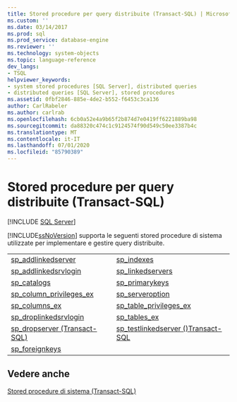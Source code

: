 ```yaml
---
title: Stored procedure per query distribuite (Transact-SQL) | Microsoft Docs
ms.custom: ''
ms.date: 03/14/2017
ms.prod: sql
ms.prod_service: database-engine
ms.reviewer: ''
ms.technology: system-objects
ms.topic: language-reference
dev_langs:
- TSQL
helpviewer_keywords:
- system stored procedures [SQL Server], distributed queries
- distributed queries [SQL Server], stored procedures
ms.assetid: 0fbf2846-885e-4de2-b552-f6453c3ca136
author: CarlRabeler
ms.author: carlrab
ms.openlocfilehash: 6cb0a52e4a9b65f2b874d7e0419ff6221889ba98
ms.sourcegitcommit: da88320c474c1c9124574f90d549c50ee3387b4c
ms.translationtype: MT
ms.contentlocale: it-IT
ms.lasthandoff: 07/01/2020
ms.locfileid: "85790389"
---
```

# <a name="distributed-queries-stored-procedures-transact-sql"></a>Stored procedure per query distribuite (Transact-SQL)
[!INCLUDE [SQL Server](../../includes/applies-to-version/sqlserver.md)]

  [!INCLUDE[ssNoVersion](../../includes/ssnoversion-md.md)] supporta le seguenti stored procedure di sistema utilizzate per implementare e gestire query distribuite.  
  
|||  
|-|-|  
|[sp_addlinkedserver](../../relational-databases/system-stored-procedures/sp-addlinkedserver-transact-sql.md)|[sp_indexes](../../relational-databases/system-stored-procedures/sp-indexes-transact-sql.md)|  
|[sp_addlinkedsrvlogin](../../relational-databases/system-stored-procedures/sp-addlinkedsrvlogin-transact-sql.md)|[sp_linkedservers](../../relational-databases/system-stored-procedures/sp-linkedservers-transact-sql.md)|  
|[sp_catalogs](../../relational-databases/system-stored-procedures/sp-catalogs-transact-sql.md)|[sp_primarykeys](../../relational-databases/system-stored-procedures/sp-primarykeys-transact-sql.md)|  
|[sp_column_privileges_ex](../../relational-databases/system-stored-procedures/sp-column-privileges-ex-transact-sql.md)|[sp_serveroption](../../relational-databases/system-stored-procedures/sp-serveroption-transact-sql.md)|  
|[sp_columns_ex](../../relational-databases/system-stored-procedures/sp-columns-ex-transact-sql.md)|[sp_table_privileges_ex](../../relational-databases/system-stored-procedures/sp-table-privileges-ex-transact-sql.md)|  
|[sp_droplinkedsrvlogin](../../relational-databases/system-stored-procedures/sp-droplinkedsrvlogin-transact-sql.md)|[sp_tables_ex](../../relational-databases/system-stored-procedures/sp-tables-ex-transact-sql.md)|  
|[sp_dropserver &#40;Transact-SQL&#41;](../../relational-databases/system-stored-procedures/sp-dropserver-transact-sql.md)|[sp_testlinkedserver &#40;&#41;Transact-SQL](../../relational-databases/system-stored-procedures/sp-testlinkedserver-transact-sql.md)|  
|[sp_foreignkeys](../../relational-databases/system-stored-procedures/sp-foreignkeys-transact-sql.md)||  
  
## <a name="see-also"></a>Vedere anche  
 [Stored procedure di sistema &#40;Transact-SQL&#41;](../../relational-databases/system-stored-procedures/system-stored-procedures-transact-sql.md)  
  
  
